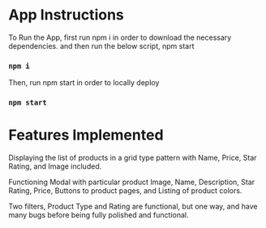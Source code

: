 # App Instructions

To Run the App, first run npm i in order to download the necessary dependencies. and then run the below script, npm start

### `npm i`

Then, run npm start in order to locally deploy

### `npm start`

# Features Implemented

Displaying the list of products in a grid type pattern with Name, Price, Star Rating, and Image included.

Functioning Modal with particular product Image, Name, Description, Star Rating, Price, Buttons to product pages, and Listing of product colors.

Two filters, Product Type and Rating are functional, but one way, and have many bugs before being fully polished and functional.

